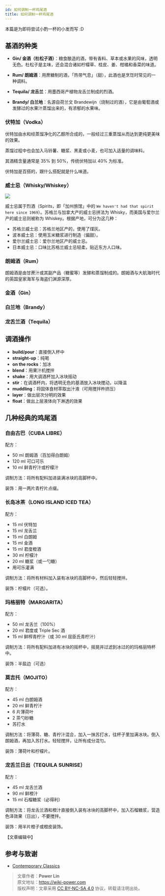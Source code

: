 ```yaml
---
id: 如何调制一杯鸡尾酒
title: 如何调制一杯鸡尾酒
---
```


本篇是为即将尝试小酌一杯的小发而写 :D

## 基酒的种类

- **Gin/ 金酒（杜松子酒）**：粮食酿造的酒，带有香料、草本或水果的风味，透明无色。杜松子是主味，还会混合诸如柠檬草、桂皮、姜、柑橘和香菜的味道。
- **Rum/ 朗姆酒**：用蔗糖制的酒，「热带气息」（甜），此酒也是烹饪时常见的一种调料。
- **Tequila/ 龙舌兰**：用墨西哥产植物龙舌兰制成的烈酒。

- **Brandy/ 白兰地**：名源自荷兰文 Brandewijn（烧制过的酒），它是由葡萄酒或发酵过的水果汁蒸馏出来的，有浓郁的水果味。

### 伏特加（Vodka）

伏特加由水和经蒸馏净化的乙醇所合成的，一般经过三重蒸馏从而达到更纯更美味的效果。

蒸馏过程中也会加入马铃薯、糖浆、黑麦或小麦，也可加入适量的调味料。

其酒精含量通常是 35% 到 50%，传统伏特加以 40% 为标准。

伏特加是百搭的，跟什么搭配就是什么味道。

### 威士忌（Whisky/Whiskey）

![](https://wiki-media-1253965369.cos.ap-guangzhou.myqcloud.com/img/20210305001642.jpg)

威士忌属于烈酒（Spirits，即「加州旅馆」中的 `We haven't had that spirit here since 1969`）。苏格兰与加拿大产的威士忌拼法为 Whisky，而美国与爱尔兰产的威士忌则被称为 Whiskey。根据产地，可分为这几种：

- 苏格兰威士忌：苏格兰地区产的，使用了煤灰。
- 波本威士忌：使用玉米糖浆进行制造（偏甜）。
- 爱尔兰威士忌：爱尔兰地区产的威士忌。
- 日本威士忌：口味比苏格兰威士忌轻柔，贴近东方人口味。

### 朗姆酒（Rum）

朗姆酒是由甘蔗汁或其副产品（糖蜜等）发酵和蒸馏制成的。朗姆酒与大航海时代的英国皇家海军与海盗们渊源深厚。

### 金酒（Gin）

### 白兰地（Brandy）

### 龙舌兰酒（Tequila）

## 调酒操作

- **build/pour**：直接倒入杯中
- **straight-up**：纯喝
- **on the rocks**：加冰
- **blend**：用果汁机搅拌
- **shake**：用大调酒杯加入冰块摇动
- **stir**：在调酒杯内，将透明无色的基酒放入冰块搅动，以降温
- **muddling**：将固体食材萃取出汁液（可用搅拌杵挤压）
- **layer**：做出层次分明的效果
- **float**：做出上层液体向下淋透的效果

## 几种经典的鸡尾酒

### 自由古巴（CUBA LIBRE）

配方：

- 50 ml 朗姆酒（百加得白朗姆）
- 120 ml 可口可乐
- 10 ml 鲜青柠汁或柠檬汁

调制方法：将所有配料加进装满冰块的高脚杯中。

装饰：用一两片青柠片点缀。

### 长岛冰茶（LONG ISLAND ICED TEA）

配方：

- 15 ml 伏特加
- 15 ml 龙舌兰
- 15 ml 白朗姆
- 15 ml 金酒
- 15 ml 君度橙酒
- 30 ml 柠檬汁
- 20 ml 糖浆（或一勺糖）
- 用可乐灌满

调制方法：将所有材料加入装有冰块的高脚杯中，然后轻轻搅拌。

装饰：柠檬片（可选）。

### 玛格丽特（MARGARITA）

配方：

- 50 ml 龙舌兰（100%）
- 20 ml 君度或 Triple Sec 酒
- 15 ml 鲜榨青柠汁（或 30 ml 屈臣氏青柠汁）

调制方法：将所有配料加进有冰块的摇杯中，摇晃并过滤到冰过的的玛格丽特杯中。

装饰：半盐边（可选）

### 莫吉托（MOJITO）

配方：

- 45 ml 白朗姆酒
- 20 ml 鲜青柠汁
- 6 片薄荷叶
- 2 茶勺砂糖
- 苏打水

调制方法：将薄荷、糖、青柠汁混合，加入一抹苏打水，往杯子里加满冰块。倒入朗姆酒，再加入苏打水。轻轻搅拌，让所有成分混匀。

装饰：薄荷叶和柠檬片。

### 龙舌兰日出（TEQUILA SUNRISE）

配方：

- 45 ml 龙舌兰酒
- 90 ml 鲜橙汁
- 15 ml 石榴糖浆（必得利）

调制方法：将龙舌兰酒和橙汁直接倒入装有冰块的高脚杯中，加入石榴糖浆，营造色泽效果（日出），不要搅拌。

装饰：用半片橙子或橙皮装饰。

【文章编辑中】

## 参考与致谢

- [Contemporary Classics](https://iba-world.com/contemporary-classics/)

> 文章作者：**Power Lin**  
> 原文地址：<https://wiki-power.com>  
> 版权声明：文章采用 [CC BY-NC-SA 4.0](https://creativecommons.org/licenses/by/4.0/deed.zh) 协议，转载请注明出处。
